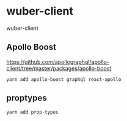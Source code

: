 # wuber-client

wuber-client

## Apollo Boost

<https://github.com/apollographql/apollo-client/tree/master/packages/apollo-boost>

`yarn add apollo-boost graphql react-apollo`

## proptypes

`yarn add prop-types`
